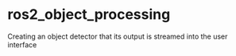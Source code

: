 # ros2_object_processing
Creating an object detector that its output is streamed into the user interface
